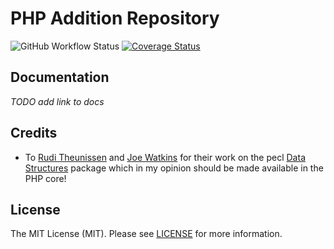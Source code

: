 # PHP Addition Repository

![GitHub Workflow Status](https://img.shields.io/github/workflow/status/php-addition-repository/par/Unit%20tests?label=Unit%20Tests)
[![Coverage Status](https://coveralls.io/repos/github/php-addition-repository/par/badge.svg?branch=main)](https://coveralls.io/github/php-addition-repository/par?branch=main)

## Documentation

_TODO add link to docs_

## Credits

- To [Rudi Theunissen](https://github.com/rtheunissen) and [Joe Watkins](https://github.com/krakjoe) for their work on
  the pecl [Data Structures](https://github.com/php-ds/ext-ds) package which in my opinion should be made available in
  the PHP core!

## License

The MIT License (MIT). Please see [LICENSE](LICENSE.md) for more information.